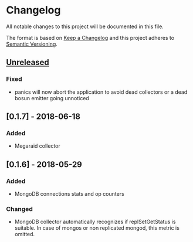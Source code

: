 # Changelog
All notable changes to this project will be documented in this file.

The format is based on [Keep a Changelog](http://keepachangelog.com/en/1.0.0/)
and this project adheres to [Semantic Versioning](http://semver.org/spec/v2.0.0.html).

## [Unreleased]

### Fixed
- panics will now abort the application to avoid dead collectors or a dead bosun emitter going unnoticed


## [0.1.7] - 2018-06-18

### Added
- Megaraid collector


## [0.1.6] - 2018-05-29

### Added
- MongoDB connections stats and op counters

### Changed
- MongoDB collector automatically recognizes if replSetGetStatus is suitable. In case of mongos or non replicated mongod, this metric is omitted.


[Unreleased]: https://github.com/lukaspustina/ceres/compare/v0.1.7...HEAD
[v0.1.7]: https://github.com/lukaspustina/ceres/compare/v0.1.6...v0.1.7
[v0.1.6]: https://github.com/lukaspustina/ceres/compare/v0.1.5...v0.1.6
